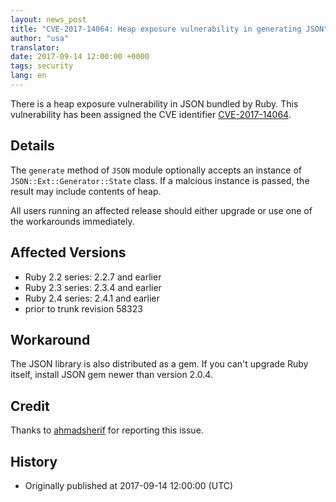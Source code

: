 ```yaml
---
layout: news_post
title: "CVE-2017-14064: Heap exposure vulnerability in generating JSON"
author: "usa"
translator:
date: 2017-09-14 12:00:00 +0000
tags: security
lang: en
---
```


There is a heap exposure vulnerability in JSON bundled by Ruby.
This vulnerability has been assigned the CVE identifier [CVE-2017-14064](http://cve.mitre.org/cgi-bin/cvename.cgi?name=CVE-2017-14064).

## Details

The `generate` method of `JSON` module optionally accepts an instance of `JSON::Ext::Generator::State` class.
If a malcious instance is passed, the result may include contents of heap.

All users running an affected release should either upgrade or use one of the workarounds immediately.

## Affected Versions

* Ruby 2.2 series: 2.2.7 and earlier
* Ruby 2.3 series: 2.3.4 and earlier
* Ruby 2.4 series: 2.4.1 and earlier
* prior to trunk revision 58323

## Workaround

The JSON library is also distributed as a gem.
If you can't upgrade Ruby itself, install JSON gem newer than version 2.0.4.

## Credit

Thanks to [ahmadsherif](https://hackerone.com/ahmadsherif) for reporting this issue.

## History

* Originally published at 2017-09-14 12:00:00 (UTC)
